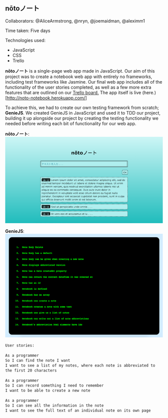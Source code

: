 ## nōtoノート

Collaborators: @AliceArmstrong, @nryn, @joemaidman, @aleximm1

Time taken: Five days

Technologies used:
* JavaScript
* CSS
* Trello

**nōtoノート** is a single-page web app made in JavaScript. Our aim of this project was to create a notebook web app with entirely no frameworks, including test frameworks like Jasmine. Our final web app includes all of the functionality of the user stories completed, as well as a few more extra features that are outlined on our [Trello board.](https://trello.com/b/plWhugBk/notes-app) The app itself is live (here.)[http://noto-notebook.herokuapp.com/]

To achieve this, we had to create our own testing framework from scratch; **GenieJS**. We created GenieJS in JavaScript and used it to TDD our project, building it up alongside our project by creating the testing functionality we needed before writing each bit of functionality for our web app.

**nōtoノート**:
![Screenshot](/screenshot.png)

**GenieJS**:
![GenieJS](/geniejs.png)


```
User stories:

As a programmer
So I can find the note I want
I want to see a list of my notes, where each note is abbreviated to the first 20 characters

As a programmer
So I can record something I need to remember
I want to be able to create a new note

As a programmer
So I can see all the information in the note
I want to see the full text of an individual note on its own page
```
